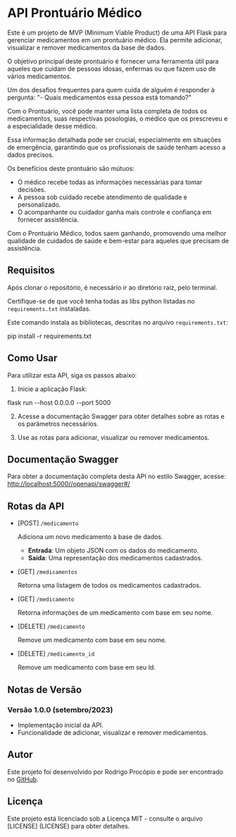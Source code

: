 # API Prontuário Médico

Este é um projeto de MVP (Minimum Viable Product) de uma API Flask para gerenciar medicamentos em um prontuário médico.
Ela permite adicionar, visualizar e remover medicamentos da base de dados. 

O objetivo principal deste prontuário é fornecer uma ferramenta útil para aqueles que cuidam de pessoas idosas, enfermas ou que fazem uso de vários medicamentos.

Um dos desafios frequentes para quem cuida de alguém é responder à pergunta: "- Quais medicamentos essa pessoa está tomando?" 

Com o Prontuário, você pode manter uma lista completa de todos os medicamentos, suas respectivas posologias, o médico que os prescreveu e a especialidade desse médico.

Essa informação detalhada pode ser crucial, especialmente em situações de emergência, garantindo que os profissionais de saúde tenham acesso a dados precisos. 

Os benefícios deste prontuário são mútuos:

- O médico recebe todas as informações necessárias para tomar decisões.
- A pessoa sob cuidado recebe atendimento de qualidade e personalizado.
- O acompanhante ou cuidador ganha mais controle e confiança em fornecer assistência.

Com o Prontuário Médico, todos saem ganhando, promovendo uma melhor qualidade de cuidados de saúde e bem-estar para aqueles que precisam de assistência.

## Requisitos

Após clonar o repositório, é necessário ir ao diretório raiz, pelo terminal.

Certifique-se de que você tenha  todas as libs python listadas no `requirements.txt` instaladas.

Este comando instala as bibliotecas, descritas no arquivo `requirements.txt`:

pip install -r requirements.txt

## Como Usar

Para utilizar esta API, siga os passos abaixo:

1. Inicie a aplicação Flask:

  flask run --host 0.0.0.0 --port 5000

2. Acesse a documentação Swagger para obter detalhes sobre as rotas e os parâmetros necessários.

3. Use as rotas para adicionar, visualizar ou remover medicamentos.

## Documentação Swagger

Para obter a documentação completa desta API no estilo Swagger, acesse: 
[http://localhost:5000//openapi/swagger#/](http://localhost:5000//openapi/swagger#/)

## Rotas da API

- [POST] `/medicamento`

  Adiciona um novo medicamento à base de dados.

  - **Entrada**: Um objeto JSON com os dados do medicamento.
  - **Saída**: Uma representação dos medicamentos cadastrados.

- [GET] `/medicamentos`

  Retorna uma listagem de todos os medicamentos cadastrados.

- [GET] `/medicamento`

  Retorna informações de um medicamento com base em seu nome.

- [DELETE] `/medicamento`

  Remove um medicamento com base em seu nome.

- [DELETE] `/medicamento_id`

  Remove um medicamento com base em seu Id.

## Notas de Versão

### Versão 1.0.0 (setembro/2023)

- Implementação inicial da API.
- Funcionalidade de adicionar, visualizar e remover medicamentos.

## Autor

Este projeto foi desenvolvido por Rodrigo Procópio e pode ser encontrado no [GitHub](https://github.com/RodrigoProcopio).

## Licença

Este projeto está licenciado sob a Licença MIT - consulte o arquivo [LICENSE] (LICENSE) para obter detalhes.
